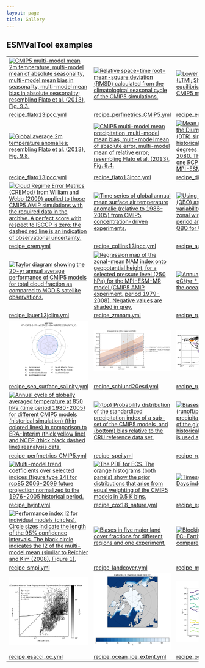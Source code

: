 ```yaml
---
layout: page
title: Gallery
---
```


## ESMValTool examples

<table>

<tr>
  <td><a href="/assets/img/fig-9-3.png"><img src="/assets/img/fig-9-3.png"
      title="CMIP5 multi-model mean 2m temperature, multi-model mean of absolute seasonality, multi-model mean bias in seasonality, multi-model mean bias in absolute seasonality; resembling Flato et al. (2013), Fig. 9.3."></a></td>
  <td><a href="/assets/img/fig4_ipccar5_ch9.png"><img src="/assets/img/fig4_ipccar5_ch9.png"
      title="Relative space-time root-mean-square deviation (RMSD) calculated from the climatological seasonal cycle of the CMIP5 simulations."></a></td>
  <td><a href="/assets/img/ltmi1_1.png"><img src="/assets/img/ltmi1_1.png"
      title="Lower tropospheric mixing index (LTMI; Sherwood et al., 2014) vs. equilibrium climate sensitivity from CMIP5 models."></a></td>
</tr>
<tr>
  <td><a href="https://docs.esmvaltool.org/en/latest/recipes/recipe_ipccwg1ar5ch9.html">
      recipe_flato13ipcc.yml</a></td>
  <td><a href="https://docs.esmvaltool.org/en/latest/recipes/recipe_perfmetrics.html">
	  recipe_perfmetrics_CMIP5.yml</a></td>
  <td><a href="https://docs.esmvaltool.org/en/latest/recipes/recipe_emergent_constraints.html">
	  recipe_ecs_scatter.yml</a></td>
</tr>
<tr>
  <td><a href="/assets/img/fig-9-8.png"><img src="/assets/img/fig-9-8.png"
      title="Global average 2m temperature anomalies; resembling Flato et al. (2013), Fig. 9.8."></a></td>
  <td><a href="/assets/img/fig-9-4.png"><img src="/assets/img/fig-9-4.png"
      title="CMIP5 multi-model mean precipitation, multi-model mean bias, multi-model mean of absolute error, multi-model mean of relative error; resembling Flato et al. (2013), Fig. 9.4."></a></td>
  <td><a href="/assets/img/diurnal_fig1.png"><img src="/assets/img/diurnal_fig1.png"
      title="Mean number of days exceeding the Diurnal Temperature Range (DTR) simulated during the historical period (1961-1990) by 5 degrees during the period 2030-2080. The result is derived from one RCP 8.5 scenario simulated by MPI-ESM-MR."></a></td>
</tr>
<tr>
  <td><a href="https://docs.esmvaltool.org/en/latest/recipes/recipe_ipccwg1ar5ch9.html">
	  recipe_flato13ipcc.yml</a></td>
  <td><a href="https://docs.esmvaltool.org/en/latest/recipes/recipe_ipccwg1ar5ch9.html">
	  recipe_flato13ipcc.yml</a></td>
  <td><a href="https://docs.esmvaltool.org/en/latest/recipes/recipe_diurnal_temperature_index.html">
	  recipe_diurnal_index.yml</a></td>
</tr>
<tr>
  <td><a href="/assets/img/crem_error_metric.png"><img src="/assets/img/crem_error_metric.png"
      title="Cloud Regime Error Metrics (CREMpd) from William and Webb (2009) applied to those CMIP5 AMIP simulations with the required data in the archive. A perfect score with respect to ISCCP is zero; the dashed red line is an indication of observational uncertainty."></a></td>
  <td><a href="/assets/img/collins_fig2.png"><img src="/assets/img/collins_fig2.png"
      title="Time series of global annual mean surface air temperature anomalie (relative to 1986–2005) from CMIP5 concentration-driven experiments."></a></td>
  <td><a href="/assets/img/autoassess_fig1.png"><img src="/assets/img/autoassess_fig1.png"
      title="Using Quasi-Biennial Oscillation (QBO) as measure for tropical variability in the stratosphere. Mean zonal wind at 30hPa defines the period and amplitude of the QBO. QBO for UKESM1-0-LL."></a></td>
</tr>
<tr>
  <td><a href="https://docs.esmvaltool.org/en/latest/recipes/recipe_crem.html">
      recipe_crem.yml</a></td>
  <td><a href="https://docs.esmvaltool.org/en/latest/recipes/recipe_collins13ipcc.html">
      recipe_collins13ipcc.yml</a></td>
  <td><a href="https://docs.esmvaltool.org/en/latest/recipes/recipe_autoassess_stratosphere.html">
	  recipe_autoassess_stratosphere.yml</a></td>
</tr>  
<tr>
  <td><a href="/assets/img/figure_namelist_clouds_liq_h2o_taylor.png"><img src="/assets/img/figure_namelist_clouds_liq_h2o_taylor.png"
      title="Taylor diagram showing the 20-yr annual average performance of CMIP5 models for total cloud fraction as compared to MODIS satellite observations."></a></td>
  <td><a href="/assets/img/zmnam_fig1.png"><img src="/assets/img/zmnam_fig1.png"
      title="Regression map of the zonal-mean NAM index onto geopotential height, for a selected pressure level (250 hPa) for the MPI-ESM-MR model (CMIP5 AMIP experiment, period 1979-2008). Negative values are shaded in grey."></a></td>
  <td><a href="/assets/img/russel18_1.png"><img src="/assets/img/russel18_1.png"
      title="Annual mean CO2 flux (sea to air, gC/(yr * m2), positive (red) is out of the ocean) as a polar contour map."></a></td>
</tr>
<tr>
  <td><a href="https://docs.esmvaltool.org/en/latest/recipes/recipe_clouds.html">
      recipe_lauer13jclim.yml</a></td>
  <td><a href="https://docs.esmvaltool.org/en/latest/recipes/recipe_zmnam.html">
      recipe_zmnam.yml</a></td>
  <td><a href="https://docs.esmvaltool.org/en/latest/recipes/recipe_russell18jgr.html">
      recipe_russell18jgr.yml</a></td>
</tr>

<tr>
  <td><a href="/assets/img/sos_bias_comparison_MPI-ESM1-2-HR_ESACCI-SSS.png"><img src="/assets/img/sos_bias_comparison_MPI-ESM1-2-HR_ESACCI-SSS.png"
      title="Radar plot showing the mean state biases (simulation minus observations) for the regional averages of sea surface salinity in the selected ocean basins and seas."></a></td>
  <td><a href="/assets/img/scatterplot_merged_training_data_SHL.png"><img src="/assets/img/scatterplot_merged_training_data_SHL.png"
      title="Emergent relationship (solid blue and orange lines) of the Sherwood et al. (2014) emergent constraint, which is based on the lower tropospheric mixing index (LTMI)."></a></td>
  <td><a href="/assets/img/catchments.png"><img src="/assets/img/catchments.png"
      title="Calculate biases of long-term climatological annual means of total runoff, precipitation and evapotranspiration for 12 large-scale catchments on different continents and climates."></a></td>
</tr>
<tr>
  <td><a href="https://docs.esmvaltool.org/en/latest/recipes/recipe_sea_surface_salinity.html">
      recipe_sea_surface_salinity.yml</a></td>
  <td><a href="https://docs.esmvaltool.org/en/latest/recipes/recipe_schlund20esd.html">
      recipe_schlund20esd.yml</a></td>
  <td><a href="https://docs.esmvaltool.org/en/latest/recipes/recipe_runoff_et.html">
      recipe_runoff_et.yml</a></td>
</tr>

<tr>
  <td><a href="/assets/img/perfmetrics_fig_1.png"><img src="/assets/img/perfmetrics_fig_1.png"
      title="Annual cycle of globally averaged temperature at 850 hPa (time period 1980-2005) for different CMIP5 models (historical simulation) (thin colored lines) in comparison to ERA-Interim (thick yellow line) and NCEP (thick black dashed line) reanalysis data."></a></td>
  <td><a href="/assets/img/histogram_spi.png"><img src="/assets/img/histogram_spi.png"
      title="(top) Probability distribution of the standardized precipitation index of a sub-set of the CMIP5 models, and (bottom) bias relative to the CRU reference data set."></a></td>
  <td><a href="/assets/img/MPI-ESM-LR_historical_r1i1p1_rocoef-vs-relprbias.png"><img src="/assets/img/MPI-ESM-LR_historical_r1i1p1_rocoef-vs-relprbias.png"
      title="Biases in runoff coefficient (runoff/precipitation) and precipitation for major catchments of the globe. The MPI-ESM-LR historical simulation (1970-2000) is used as an example."></a></td>
</tr>
<tr>
  <td><a href="https://docs.esmvaltool.org/en/latest/recipes/recipe_perfmetrics.html">
      recipe_perfmetrics_CMIP5.yml</a></td>
  <td><a href="https://docs.esmvaltool.org/en/latest/recipes/recipe_spei.html">
      recipe_spei.yml</a></td>
  <td><a href="https://docs.esmvaltool.org/en/latest/recipes/recipe_runoff_et.html">
      recipe_runoff_et.yml</a></td>
</tr>
<tr>
  <td><a href="/assets/img/hyint_trends.png"><img src="/assets/img/hyint_trends.png"
      title="Multi-model trend coefficients over selected indices (figure type 14) for rcp85 2006-2099 future projection normalized to the 1976-2005 historical period."></a></td>
  <td><a href="/assets/img/pdf_HadCRUT4.png"><img src="/assets/img/pdf_HadCRUT4.png"
      title="The PDF for ECS. The orange histograms (both panels) show the prior distributions that arise from equal weighting of the CMIP5 models in 0.5 K bins."></a></td>
  <td><a href="/assets/img/cdd_timeseries.png"><img src="/assets/img/cdd_timeseries.png"
      title="Timeseries of Consecutive Dry Days index for CMIP5 models."></a></td>
</tr>
<tr>
  <td><a href="https://docs.esmvaltool.org/en/latest/recipes/recipe_hyint.html">
      recipe_hyint.yml</a></td>
  <td><a href="https://docs.esmvaltool.org/en/latest/recipes/recipe_cox18nature.html">
      recipe_cox18_nature.yml</a></td>
  <td><a href="https://docs.esmvaltool.org/en/latest/recipes/recipe_extreme_events.html">
      recipe_extreme_events.yml</a></td>
</tr>
<tr>
  <td><a href="/assets/img/reichlerkim08bams_smpi.png"><img src="/assets/img/reichlerkim08bams_smpi.png"
      title="Performance index I2 for individual models (circles). Circle sizes indicate the length of the 95% confidence intervals. The black circle indicates the I2 of the multi-model mean (similar to Reichler and Kim (2008), Figure 1)."></a></td>
  <td><a href="/assets/img/bias_CMIP5_MPI-ESM-LR_rcp85_r1i1p1.png"><img src="/assets/img/bias_CMIP5_MPI-ESM-LR_rcp85_r1i1p1.png"
      title="Biases in five major land cover fractions for different regions and one experiment."></a></td>
  <td><a href="/assets/img/miles_block.png"><img src="/assets/img/miles_block.png"
      title="Blocking events frequency for EC-Earth model 1980-1989, compared to ERA-Interim."></a></td>
</tr>
<tr>
  <td><a href="https://docs.esmvaltool.org/en/latest/recipes/recipe_smpi.html">
      recipe_smpi.yml</a></td>
  <td><a href="https://docs.esmvaltool.org/en/latest/recipes/recipe_landcover.html">
      recipe_landcover.yml</a></td>
  <td><a href="https://docs.esmvaltool.org/en/latest/recipes/recipe_miles.html">
      recipe_miles_block.yml</a></td>
</tr>

<tr>
  <td><a href="/assets/img/total_Phytoplankton_MPI-ESM1-2-LR_ESACCI-OC_scatter.png"><img src="/assets/img/total_Phytoplankton_MPI-ESM1-2-LR_ESACCI-OC_scatter.png"
      title="Scatter plot of surface chlorophyll from ESACCI-OC ocean colour data version 5.0 and the MPI-ESM1-2-LR model."></a></td>
  <td><a href="/assets/img/HadGEM2-CC_NHW_ice_extent_Fractionalcover_1989DJF.png"><img src="/assets/img/HadGEM2-CC_NHW_ice_extent_Fractionalcover_1989DJF.png"
      title="Northern hemisphere Winter sea ice extent for the HadGem2-CC model."></a></td>
  <td><a href="/assets/img/MultipleModels_timeseries_drake_1860_2004.png"><img src="/assets/img/MultipleModels_timeseries_drake_1860_2004.png"
      title="Multi-model time series plot of water transport through the Drake Passage."></a></td>
</tr>
<tr>
  <td><a href="https://docs.esmvaltool.org/en/latest/recipes/recipe_esacci_oc.html">
      recipe_esacci_oc.yml</a></td>
  <td><a href="https://docs.esmvaltool.org/en/latest/recipes/recipe_oceans.html">
      recipe_ocean_ice_extent.yml</a></td>
  <td><a href="https://docs.esmvaltool.org/en/latest/recipes/recipe_oceans.html">
      recipe_ocean_amoc.yml</a></td>
</tr>

<!-- <tr> -->
<!--   <td><a href="/assets/img/"><img src="/assets/img/" -->
<!--       title=""></a></td> -->
<!--   <td><a href="/assets/img/"><img src="/assets/img/" -->
<!--       title=""></a></td> -->
<!--   <td><a href="/assets/img/"><img src="/assets/img/" -->
<!--       title=""></a></td> -->
<!-- </tr> -->
<!-- <tr> -->
<!--   <td><a href="https://docs.esmvaltool.org/en/latest/recipes/recipe_.html"> -->
<!--       recipe_.yml</a></td> -->
<!--   <td><a href="https://docs.esmvaltool.org/en/latest/recipes/recipe_.html"> -->
<!--       recipe_.yml</a></td> -->
<!--   <td><a href="https://docs.esmvaltool.org/en/latest/recipes/recipe_.html"> -->
<!--       recipe_.yml</a></td> -->
<!-- </tr> -->

</table>
